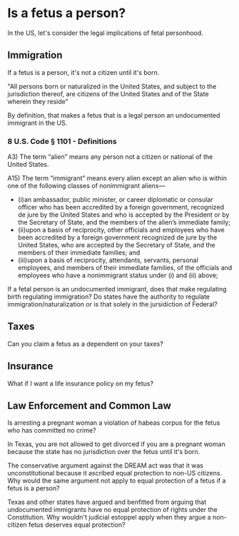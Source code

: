 # Is a fetus a person?

In the US, let's consider the legal implications of fetal personhood.


## Immigration
If a fetus is a person, it's not a citizen until it's born.

"All persons born or naturalized in the United States, and subject to the jurisdiction thereof, are citizens of the United States and of the State wherein they reside"

By definition, that makes a fetus that is a legal person an
undocumented immigrant in the US.

### 8 U.S. Code § 1101 - Definitions

A3)  The term “alien” means any person not a citizen or national of the United States.

A15) The term “immigrant” means every alien except an alien who is within one of the following classes of nonimmigrant aliens—

 - (i)an ambassador, public minister, or career diplomatic or consular officer who has been accredited by a foreign government, recognized de jure by the United States and who is accepted by the President or by the Secretary of State, and the members of the alien’s immediate family;
 - (ii)upon a basis of reciprocity, other officials and employees who have been accredited by a foreign government recognized de jure by the United States, who are accepted by the Secretary of State, and the members of their immediate families; and
 - (iii)upon a basis of reciprocity, attendants, servants, personal employees, and members of their immediate families, of the officials and employees who have a nonimmigrant status under (i) and (ii) above;

If a fetal person is an undocumented immigrant, does that make
regulating birth regulating immigration? Do states have the authority to
regulate immigration/naturalization or is that solely in the jursidiction of Federal?

## Taxes

Can you claim a fetus as a dependent on your taxes?

## Insurance

What if I want a life insurance policy on my fetus?

## Law Enforcement and Common Law

Is arresting a pregnant woman a violation of habeas corpus for the fetus
who has committed no crime?

In Texas, you are not allowed to get divorced if you are a pregnant
woman because the state has no jurisdiction over the fetus until it's
born.

The conservative argument against the DREAM act was that it was unconstitutional because it ascribed equal protection to non-US citizens. Why would the same argument not apply to equal protection of a fetus if a fetus is a person?

Texas and other states have argued and benfitted from arguing that undocumented immigrants have no equal protection of rights under the Constitution. Why wouldn't judicial estoppel apply when they argue a non-citizen fetus deserves equal protection?
